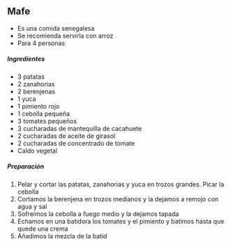 ## Mafe

* Es una comida senegalesa
* Se recomienda servirla con arroz
* Para 4 personas

##### Ingredientes
* 3 patatas
* 2 zanahorias
* 2 berenjenas
* 1 yuca
* 1 pimiento rojo
* 1 cebolla pequeña
* 3 tomates pequeños
* 3 cucharadas de mantequilla de cacahuete
* 2 cucharadas de aceite de girasol
* 2 cucharadas de concentrado de tomate
* Caldo vegetal

##### Preparación

1. Pelar y cortar las patatas, zanahorias y yuca en trozos grandes. Picar la cebolla
2. Cortamos la berenjena en trozos medianos y la dejamos a remojo con agua y sal
3. Sofreímos la cebolla a fuego medio y la dejamos tapada
4. Echamos en una batidora los tomates y el pimiento y batimos hasta que quede una crema
5. Añadimos la mezcla de la batid